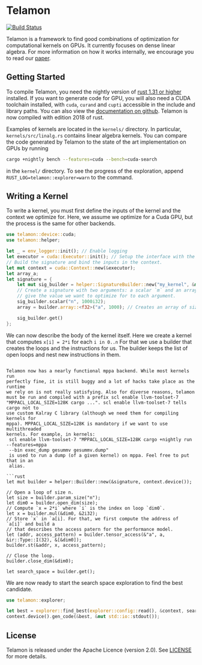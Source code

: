 # Telamon

[![Build Status](https://travis-ci.org/ulysseB/telamon.svg?branch=master)](https://travis-ci.org/ulysseB/telamon)

Telamon is a framework to find good combinations of optimization for computational kernels
on GPUs. It currently focuses on dense linear algebra. For more information on how it
works internally, we encourage you to read our [paper][cc17].

## Getting Started

To compile Telamon, you need the nightly version of [rust 1.31 or higher][rust-install]
installed. If you want to generate code for GPU, you will also need a CUDA toolchain
installed, with `cuda`, `curand` and `cupti` accessible in the include and library paths.
You can also view the [documentation on github][telamon-doc]. Telamon is now compiled with
edition 2018 of rust. 

Examples of kernels are located in the `kernels/` directory. In particular,
`kernels/src/linalg.rs` contains linear algebra kernels. You can compare the code
generated by Telamon to the state of the art implementation on GPUs by running
```bash
cargo +nightly bench --features=cuda --bench=cuda-search
```
in the `kernel/` directory. To see the progress of the exploration, append
`RUST_LOG=telamon::explorer=warn` to the command.

## Writing a Kernel

To write a kernel, you must first define the inputs of the kernel and the context we
optimize for. Here, we assume we optimize for a Cuda GPU, but the process is the same
for other backends.

```rust
use telamon::device::cuda;
use telamon::helper;

let _ = env_logger::init(); // Enable logging
let executor = cuda::Executor::init(); // Setup the interface with the device.
// Build the signature and bind the inputs in the context.
let mut context = cuda::Context::new(&executor);
let array_a;
let signature = {
    let mut sig_builder = helper::SignatureBuilder::new("my_kernel", &mut context);
    // Create a signature with two arguments: a scalar `m` and an array of floats. We
    // give the value we want to optimize for to each argument.
    sig_builder.scalar("n", 1000i32);
    array = builder.array::<f32>("a", 1000); // Creates an array of size 1000.

    sig_builder.get()
};
```

We can now describe the body of the kernel itself. Here we create a kernel that computes
`x[i] = 2*i` for each `i in 0..n` For that we use a builder that creates the loops and the
instructions for us. The builder keeps the list of open loops and nest new instructions in
them.

``` mppa

Telamon now has a nearly functional mppa backend. While most kernels run
perfectly fine, it is still buggy and a lot of hacks take place as the runtime
we rely on is not really satisfying. Also for diverse reasons, telamon
must be run and compiled with a prefix scl enable llvm-toolset-7
"MPPACL_LOCAL_SIZE=128K cargo ...". scl enable llvm-toolset-7 tells cargo not to
use custom Kalray C library (although we need them for compiling kernels for
mppa). MPPACL_LOCAL_SIZE=128K is mandatory if we want to use multithreaded
kernels. For example, in kernels:
 scl enable llvm-toolset-7 "MPPACL_LOCAL_SIZE=128K cargo +nightly run  --features=mppa
 --bin exec_dump gesummv gesummv.dump"
 is used to run a dump (of a given kernel) on mppa. Feel free to put that in an
 alias.

```rust
let mut builder = helper::Builder::new(&signature, context.device());

// Open a loop of size n.
let size = builder.param_size("n");
let dim0 = builder.open_dim(size);
// Compute `x = 2*i` where `i` is the index on loop `dim0`.
let x = builder.mul(&dim0, &2i32);
// Store `x` in `a[i]. For that, we first compute the address of `a[i]` and build a
// that describes the access patern for the performance model.
let (addr, access_pattern) = builder.tensor_access(&"a", a, &ir::Type::I(32), &[&dim0]);
builder.st(&addr, x, access_pattern);

// Close the loop.
builder.close_dim(&dim0);

let search_space = builder.get();
```

We are now ready to start the search space exploration to find the best candidate.
```rust
use telamon::explorer;

let best = explorer::find_best(explorer::config::read(), &context, search_space, None).unwrap();
context.device().gen_code(&best, &mut std::io::stdout());
```

## License

Telamon is released under the Apache Licence (version 2.0). See [LICENSE](LICENSE) for
more details.

[rust-install]: https://www.rust-lang.org/en-US/install.html
[cc17]: https://hal.inria.fr/hal-01655602/file/paper.pdf
[telamon-doc]: https://ulysseb.github.com/telamon/telamon
